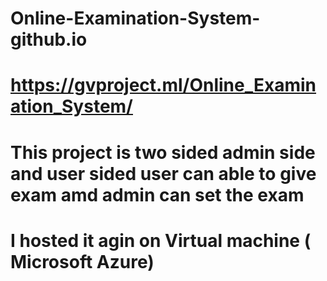 # Online-Examination-System-github.io
# https://gvproject.ml/Online_Examination_System/
# This project is two sided admin side and user sided user can able to give exam amd admin can set the exam
# I hosted it agin on Virtual machine ( Microsoft Azure)
